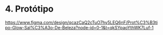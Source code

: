 # 4. Protótipo

https://www.figma.com/design/qcazCaQ2cTuO7hy5LEQ6nF/Prot%C3%B3tipo-Glow-Sal%C3%A3o-De-Beleza?node-id=0-1&t=qkSYpaoYthWK7Luf-1